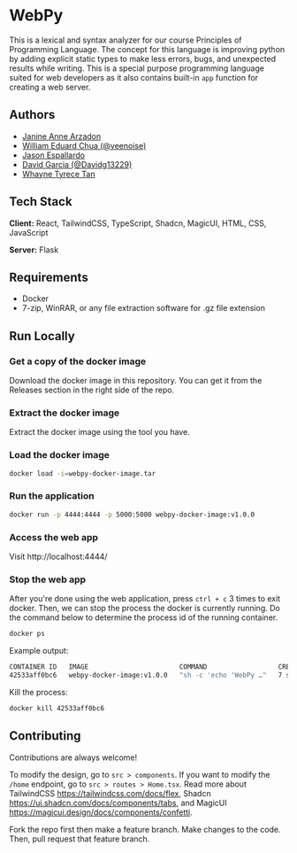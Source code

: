 
# WebPy

This is a lexical and syntax analyzer for our course Principles of Programming Language. The concept for this language is improving python by adding explicit static types to make less errors, bugs, and unexpected results while writing. This is a special purpose programming language suited for web developers as it also contains built-in `app` function for creating a web server.

## Authors

- [Janine Anne Arzadon](https://www.github.com/veenoise)
- [William Eduard Chua (@veenoise)](https://www.github.com/veenoise)
- [Jason Espallardo](https://www.github.com/veenoise)
- [David Garcia (@Davidg13229)](https://www.github.com/Davidg13229)
- [Whayne Tyrece Tan](https://www.github.com/veenoise)

## Tech Stack

**Client:** React, TailwindCSS, TypeScript, Shadcn, MagicUI, HTML, CSS, JavaScript

**Server:** Flask

## Requirements

- Docker
- 7-zip, WinRAR, or any file extraction software for .gz file extension

## Run Locally

### Get a copy of the docker image
Download the docker image in this repository. You can get it from the Releases section in the right side of the repo.

### Extract the docker image
Extract the docker image using the tool you have.

### Load the docker image

```bash
docker load -i=webpy-docker-image.tar
```

### Run the application

```bash
docker run -p 4444:4444 -p 5000:5000 webpy-docker-image:v1.0.0
```

### Access the web app

Visit http://localhost:4444/

### Stop the web app

After you're done using the web application, press `ctrl + c` 3 times to exit docker. Then, we can stop the process the docker is currently running. Do the command below to determine the process id of the running container.


```bash
docker ps
```

Example output:

```bash
CONTAINER ID   IMAGE                       COMMAND                  CREATED         STATUS         PORTS                                                                                  NAMES
42533aff0bc6   webpy-docker-image:v1.0.0   "sh -c 'echo 'WebPy …"   7 seconds ago   Up 7 seconds   0.0.0.0:4444->4444/tcp, :::4444->4444/tcp, 0.0.0.0:5000->5000/tcp, :::5000->5000/tcp   agitated_goodall
```

Kill the process:

```bash
docker kill 42533aff0bc6
```

## Contributing

Contributions are always welcome!

To modify the design, go to `src > components`. If you want to modify the `/home` endpoint, go to `src > routes > Home.tsx`. Read more about TailwindCSS https://tailwindcss.com/docs/flex, Shadcn https://ui.shadcn.com/docs/components/tabs, and MagicUI https://magicui.design/docs/components/confetti.

Fork the repo first then make a feature branch. Make changes to the code. Then, pull request that feature branch.

